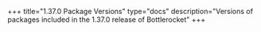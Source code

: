 +++
title="1.37.0 Package Versions"
type="docs"
description="Versions of packages included in the 1.37.0 release of Bottlerocket"
+++
